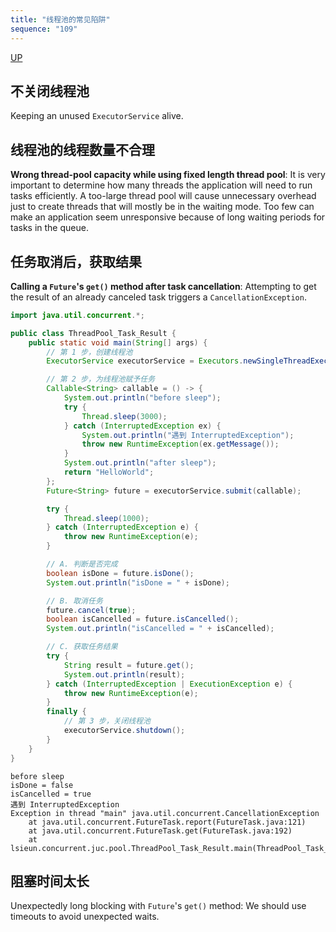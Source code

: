 ```yaml
---
title: "线程池的常见陷阱"
sequence: "109"
---
```


[UP](/java-concurrency.html)


## 不关闭线程池

Keeping an unused `ExecutorService` alive.

## 线程池的线程数量不合理

**Wrong thread-pool capacity while using fixed length thread pool**:
It is very important to determine how many threads the application will need to run tasks efficiently.
A too-large thread pool will cause unnecessary overhead just to create threads that will mostly be in the waiting mode.
Too few can make an application seem unresponsive because of long waiting periods for tasks in the queue.

## 任务取消后，获取结果

**Calling a `Future`'s `get()` method after task cancellation**:
Attempting to get the result of an already canceled task triggers a `CancellationException`.

```java
import java.util.concurrent.*;

public class ThreadPool_Task_Result {
    public static void main(String[] args) {
        // 第 1 步，创建线程池
        ExecutorService executorService = Executors.newSingleThreadExecutor();

        // 第 2 步，为线程池赋予任务
        Callable<String> callable = () -> {
            System.out.println("before sleep");
            try {
                Thread.sleep(3000);
            } catch (InterruptedException ex) {
                System.out.println("遇到 InterruptedException");
                throw new RuntimeException(ex.getMessage());
            }
            System.out.println("after sleep");
            return "HelloWorld";
        };
        Future<String> future = executorService.submit(callable);

        try {
            Thread.sleep(1000);
        } catch (InterruptedException e) {
            throw new RuntimeException(e);
        }

        // A. 判断是否完成
        boolean isDone = future.isDone();
        System.out.println("isDone = " + isDone);

        // B. 取消任务
        future.cancel(true);
        boolean isCancelled = future.isCancelled();
        System.out.println("isCancelled = " + isCancelled);

        // C. 获取任务结果
        try {
            String result = future.get();
            System.out.println(result);
        } catch (InterruptedException | ExecutionException e) {
            throw new RuntimeException(e);
        }
        finally {
            // 第 3 步，关闭线程池
            executorService.shutdown();
        }
    }
}
```

```text
before sleep
isDone = false
isCancelled = true
遇到 InterruptedException
Exception in thread "main" java.util.concurrent.CancellationException
	at java.util.concurrent.FutureTask.report(FutureTask.java:121)
	at java.util.concurrent.FutureTask.get(FutureTask.java:192)
	at lsieun.concurrent.juc.pool.ThreadPool_Task_Result.main(ThreadPool_Task_Result.java:41)
```

## 阻塞时间太长

Unexpectedly long blocking with `Future`'s `get()` method:
We should use timeouts to avoid unexpected waits.
